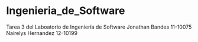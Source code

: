 # Ingenieria_de_Software
Tarea 3 del Laboatorio de Ingeniería de Software
Jonathan Bandes 11-10075
Nairelys Hernandez 12-10199
